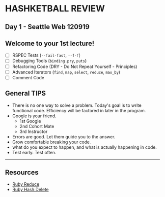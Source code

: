 # HASHKETBALL REVIEW

## Day 1 - Seattle Web 120919

## Welcome to your 1st lecture!

- [ ] RSPEC Tests (`--fail-fast`, `--f-f`)
- [ ] Debugging Tools (`binding.pry`, `puts`)
- [ ] Refactoring Code (DRY - Do Not Repeat Yourself - Principles)
- [ ] Advanced Iterators (`find`, `map`, `select`, `reduce`, `max_by`)
- [ ] Comment Code

## General TIPS

- There is no one way to solve a problem. Today's goal is to write functional code. Efficiency will be factored in later in the program.
- Google is your friend. 
    - 1st Google
    - 2nd Cohort Mate
    - 3rd Instructor
- Errors are good. Let them guide you to the answer.
- Grow comfortable breaking your code.
- what do you expect to happen, and what is actually happening in code.
- Test early. Test often.

***

## Resources

- [Ruby Reduce](http://flats.github.io/blog/2015/12/02/getting-to-know-rubys-map-and-reduce/)
- [Ruby Hash Delete](https://www.geeksforgeeks.org/ruby-hash-delete-function/)